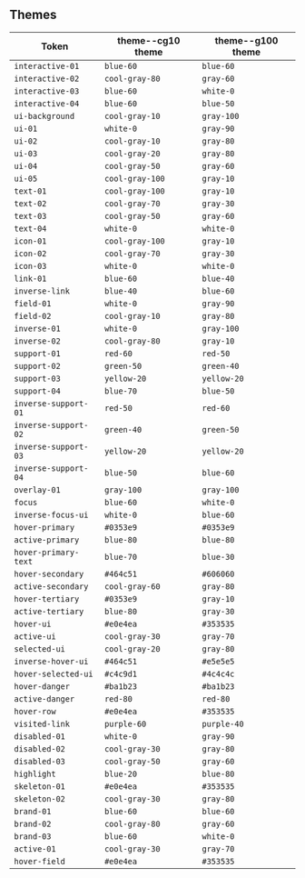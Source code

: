 ## Themes

| Token                | theme--cg10 theme | theme--g100 theme |
| -------------------- | ----------------- | ----------------- |
| `interactive-01`     | `blue-60`         | `blue-60`         |
| `interactive-02`     | `cool-gray-80`    | `gray-60`         |
| `interactive-03`     | `blue-60`         | `white-0`         |
| `interactive-04`     | `blue-60`         | `blue-50`         |
| `ui-background`      | `cool-gray-10`    | `gray-100`        |
| `ui-01`              | `white-0`         | `gray-90`         |
| `ui-02`              | `cool-gray-10`    | `gray-80`         |
| `ui-03`              | `cool-gray-20`    | `gray-80`         |
| `ui-04`              | `cool-gray-50`    | `gray-60`         |
| `ui-05`              | `cool-gray-100`   | `gray-10`         |
| `text-01`            | `cool-gray-100`   | `gray-10`         |
| `text-02`            | `cool-gray-70`    | `gray-30`         |
| `text-03`            | `cool-gray-50`    | `gray-60`         |
| `text-04`            | `white-0`         | `white-0`         |
| `icon-01`            | `cool-gray-100`   | `gray-10`         |
| `icon-02`            | `cool-gray-70`    | `gray-30`         |
| `icon-03`            | `white-0`         | `white-0`         |
| `link-01`            | `blue-60`         | `blue-40`         |
| `inverse-link`       | `blue-40`         | `blue-60`         |
| `field-01`           | `white-0`         | `gray-90`         |
| `field-02`           | `cool-gray-10`    | `gray-80`         |
| `inverse-01`         | `white-0`         | `gray-100`        |
| `inverse-02`         | `cool-gray-80`    | `gray-10`         |
| `support-01`         | `red-60`          | `red-50`          |
| `support-02`         | `green-50`        | `green-40`        |
| `support-03`         | `yellow-20`       | `yellow-20`       |
| `support-04`         | `blue-70`         | `blue-50`         |
| `inverse-support-01` | `red-50`          | `red-60`          |
| `inverse-support-02` | `green-40`        | `green-50`        |
| `inverse-support-03` | `yellow-20`       | `yellow-20`       |
| `inverse-support-04` | `blue-50`         | `blue-60`         |
| `overlay-01`         | `gray-100`        | `gray-100`        |
| `focus`              | `blue-60`         | `white-0`         |
| `inverse-focus-ui`   | `white-0`         | `blue-60`         |
| `hover-primary`      | `#0353e9`         | `#0353e9`         |
| `active-primary`     | `blue-80`         | `blue-80`         |
| `hover-primary-text` | `blue-70`         | `blue-30`         |
| `hover-secondary`    | `#464c51`         | `#606060`         |
| `active-secondary`   | `cool-gray-60`    | `gray-80`         |
| `hover-tertiary`     | `#0353e9`         | `gray-10`         |
| `active-tertiary`    | `blue-80`         | `gray-30`         |
| `hover-ui`           | `#e0e4ea`         | `#353535`         |
| `active-ui`          | `cool-gray-30`    | `gray-70`         |
| `selected-ui`        | `cool-gray-20`    | `gray-80`         |
| `inverse-hover-ui`   | `#464c51`         | `#e5e5e5`         |
| `hover-selected-ui`  | `#c4c9d1`         | `#4c4c4c`         |
| `hover-danger`       | `#ba1b23`         | `#ba1b23`         |
| `active-danger`      | `red-80`          | `red-80`          |
| `hover-row`          | `#e0e4ea`         | `#353535`         |
| `visited-link`       | `purple-60`       | `purple-40`       |
| `disabled-01`        | `white-0`         | `gray-90`         |
| `disabled-02`        | `cool-gray-30`    | `gray-80`         |
| `disabled-03`        | `cool-gray-50`    | `gray-60`         |
| `highlight`          | `blue-20`         | `blue-80`         |
| `skeleton-01`        | `#e0e4ea`         | `#353535`         |
| `skeleton-02`        | `cool-gray-30`    | `gray-80`         |
| `brand-01`           | `blue-60`         | `blue-60`         |
| `brand-02`           | `cool-gray-80`    | `gray-60`         |
| `brand-03`           | `blue-60`         | `white-0`         |
| `active-01`          | `cool-gray-30`    | `gray-70`         |
| `hover-field`        | `#e0e4ea`         | `#353535`         |
